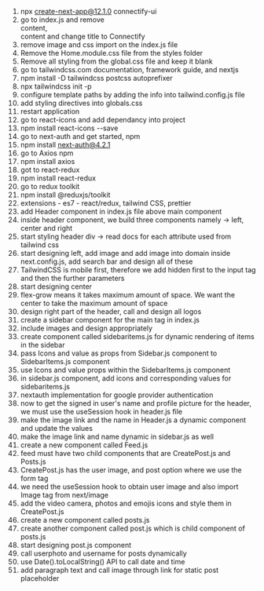 1. npx create-next-app@12.1.0 connectify-ui
2. go to index.js and remove <main/> content, <footer/> content and change title to Connectify
3. remove image and css import on the index.js file
4. Remove the Home.module.css file from the styles folder
5. Remove all styling from the global.css file and keep it blank
6. go to tailwindcss.com documentation, framework guide, and nextjs
7. npm install -D tailwindcss postcss autoprefixer
8. npx tailwindcss init -p
9. configure template paths by adding the info into tailwind.config.js file
8. add styling directives into globals.css 
9. restart application
10. go to react-icons and add dependancy into project
11. npm install react-icons --save
12. go to next-auth and get started, npm 
13. npm install next-auth@4.2.1
14. go to Axios npm 
15. npm install axios
16. got to react-redux
17. npm install react-redux
18. go to redux toolkit 
19. npm install @reduxjs/toolkit
20. extensions - es7 - react/redux, tailwind CSS, prettier
21. add Header component in index.js file above main component
22. inside header component, we build three components namely -> left, center and right
23. start styling header div -> read docs for each attribute used from tailwind css
24. start designing left, add image and add image into domain inside next.config.js, add search bar and design all of these
25. TailwindCSS is mobile first, therefore we add hidden first to the input tag and then the further parameters 
26. start designing center
27. flex-grow means it takes maximum amount of space. We want the center to take the maximum amount of space
28. design right part of the header, call and design all logos
29. create a sidebar component for the main tag in index.js
30. include images and design appropriately 
31. create component called sidebaritems.js for dynamic rendering of items in the sidebar
32. pass Icons and value as props from Sidebar.js component to SidebarItems.js component
33. use Icons and value props within the SidebarItems.js component
34. in sidebar.js component, add icons and corresponding values for sidebaritems.js 
35. nextauth implementation for google provider authentication
36. now to get the signed in user's name and profile picture for the header, we must use the useSession hook in header.js file
37. make the image link and the name in Header.js a dynamic component and update the values
38. make the image link and name dynamic in sidebar.js as well
39. create a new component called Feed.js 
40. feed must have two child components that are CreatePost.js and Posts.js 
41. CreatePost.js has the user image, and post option where we use the form tag
42. we need the useSession hook to obtain user image and also import Image tag from next/image
43. add the video camera, photos and emojis icons and style them in CreatePost.js 
44. create a new component called posts.js 
45. create another component called post.js which is child component of posts.js 
46. start designing post.js component
47. call userphoto and username for posts dynamically
48. use Date().toLocalString() API to call date and time 
49. add paragraph text and call image through link for static post placeholder